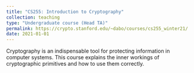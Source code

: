 ```yaml
---
title: "CS255: Introduction to Cryptography"
collection: teaching
type: "Undergraduate course (Head TA)"
permalink: https://crypto.stanford.edu/~dabo/courses/cs255_winter21/
date: 2021-01-01
---
```


Cryptography is an indispensable tool for protecting information in computer systems. This course explains the inner workings of cryptographic primitives and how to use them correctly. 